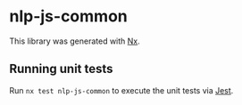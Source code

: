 # nlp-js-common

This library was generated with [Nx](https://nx.dev).

## Running unit tests

Run `nx test nlp-js-common` to execute the unit tests via [Jest](https://jestjs.io).
